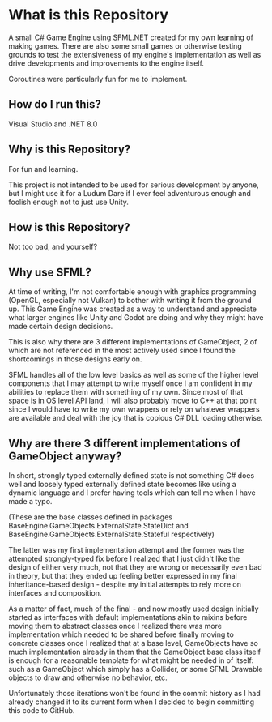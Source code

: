 # What is this Repository
A small C# Game Engine using SFML.NET created for my own learning of making games.
There are also some small games or otherwise testing grounds to test the extensiveness of my engine's implementation as well as drive developments and improvements to the engine itself.

Coroutines were particularly fun for me to implement.

## How do I run this?
Visual Studio and .NET 8.0

## Why is this Repository?
For fun and learning.

This project is not intended to be used for serious development by anyone, but I might use it for a Ludum Dare if I ever feel adventurous enough and foolish enough not to just use Unity.

## How is this Repository?
Not too bad, and yourself?

## Why use SFML?
At time of writing, I'm not comfortable enough with graphics programming (OpenGL, especially not Vulkan) to
bother with writing it from the ground up. This Game Engine was created as a way to understand and appreciate what larger engines like Unity and Godot are doing and why they might have made certain design decisions.

This is also why there are 3 different implementations of GameObject, 2 of which are not referenced in the most actively used since I found the shortcomings in those designs early on.

SFML handles all of the low level basics as well as some of the higher level components that I may attempt to write myself once I am confident in my abilities to replace them with something of my own. Since most of that space is in OS level API land, I will also probably move to C++ at that point since I would have to write my own wrappers or rely on whatever wrappers are available and deal with the joy that is copious C# DLL loading otherwise.

## Why are there 3 different implementations of GameObject anyway?
In short, strongly typed externally defined state is not something C# does well and loosely typed externally defined state becomes like using a dynamic language and I prefer having tools which can tell me when I have made a typo. 

(These are the base classes defined in packages BaseEngine.GameObjects.ExternalState.StateDict and BaseEngine.GameObjects.ExternalState.Stateful respectively)

The latter was my first implementation attempt and the former was the attempted strongly-typed fix before I realized that I just didn't like the design of either very much, not that they are wrong or necessarily even bad in theory, but that they ended up feeling better expressed in my final inheritance-based design - despite my initial attempts to rely more on interfaces and composition.

As a matter of fact, much of the final - and now mostly used design initially started as interfaces with default implementations akin to mixins before moving them to abstract classes once I realized there was more implementation which needed to be shared before finally moving to concrete classes once I realized that at a base level, GameObjects have so much implementation already in them that the GameObject base class itself is enough for a reasonable template for what might be needed in of itself: such as a GameObject which simply has a Collider, or some SFML Drawable objects to draw and otherwise no behavior, etc.

Unfortunately those iterations won't be found in the commit history as I had already changed it to its current form when I decided to begin committing this code to GitHub.
